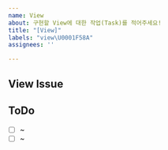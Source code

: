 ```yaml
---
name: View
about: 구현할 View에 대한 작업(Task)를 적어주세요!
title: "[View]"
labels: "view\U0001F58A"
assignees: ''

---
```


## View Issue


## ToDo
- [ ] ~
- [ ] ~
